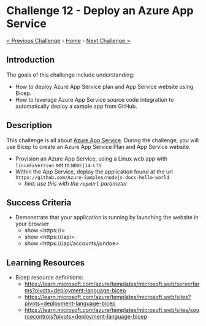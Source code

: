 # Challenge 12 - Deploy an Azure App Service

[< Previous Challenge](./Challenge-11.md) - [Home](../README.md) - [Next Challenge >](./Challenge-13.md)

## Introduction

The goals of this challenge include understanding:

- How to deploy Azure App Service plan and App Service website using Bicep.
- How to leverage Azure App Service source code integration to automatically deploy a sample app from GitHub.

## Description

This challenge is all about [Azure App Service](https://learn.microsoft.com/azure/app-service/overview). During the challenge, you will use Bicep to create an Azure App Service Plan and App Service website.

- Provision an Azure App Service, using a Linux web app with `linuxFxVersion` set to `NODE|14-LTS`
- Within the App Service, deploy the application found at the url `https://github.com/Azure-Samples/nodejs-docs-hello-world`
  - _hint: use this with the `repoUrl` parameter_

## Success Criteria

- Demonstrate that your application is running by launching the website in your browser
  - show <https://<sitename>>
  - show <https://<sitename>/api>
  - show <https://<sitename>/api/accounts/jondoe>

## Learning Resources

- Bicep resource definitions:
  - <https://learn.microsoft.com/azure/templates/microsoft.web/serverfarms?pivots=deployment-language-bicep>
  - <https://learn.microsoft.com/azure/templates/microsoft.web/sites?pivots=deployment-language-bicep>
  - <https://learn.microsoft.com/azure/templates/microsoft.web/sites/sourcecontrols?pivots=deployment-language-bicep>
